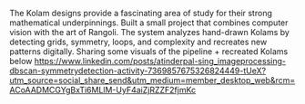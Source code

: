 The Kolam designs provide a fascinating area of study for their strong mathematical underpinnings.
Built a small project that combines computer vision with the art of Rangoli. The system analyzes hand-drawn Kolams by detecting grids, symmetry, loops, and complexity and recreates new patterns digitally.
Sharing some visuals of the pipeline + recreated Kolams below
https://www.linkedin.com/posts/atinderpal-sing_imageprocessing-dbscan-symmetrydetection-activity-7369857675326824449-tUeX?utm_source=social_share_send&utm_medium=member_desktop_web&rcm=ACoAADMCGYgBxTi6MLlM-UyF4aiZjRZZF2fjmKc
